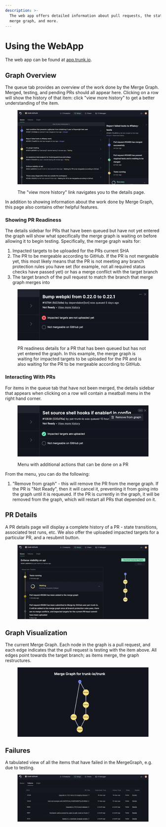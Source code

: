 ```yaml
---
description: >-
  The web app offers detailed information about pull requests, the state of the
  merge graph, and more.
---
```


# Using the WebApp

The web app can be found at [app.trunk.io](https://app.trunk.io).&#x20;

## Graph Overview

The queue tab provides an overview of the work done by the Merge Graph. Merged, testing, and pending PRs should all appear here. Clicking on a row will show the history of that item: click "view more history" to get a better understanding of the item.

<figure><img src="../.gitbook/assets/image (3) (1).png" alt=""><figcaption><p>The "view more history" link navigates you to the details page. </p></figcaption></figure>

In addition to showing information about the work done by Merge Graph, this page also contains other helpful features.

### Showing PR Readiness

The details sidebar for PRs that have been queued but have not yet entered the graph will show what specifically the merge graph is waiting on before allowing it to begin testing. Specifically, the merge graph waits for:

1. Impacted targets to be uploaded for the PRs current SHA
2. The PR to be mergeable according to GitHub. If the PR is not mergeable yet, this most likely means that the PR is not meeting any branch protection rules you have set (for example, not all required status checks have passed yet) or has a merge conflict with the target branch
3. The target branch of the pull request to match the branch that merge graph merges into

<figure><img src="../.gitbook/assets/image (18).png" alt=""><figcaption><p>PR readiness details for a PR that has been queued but has not yet entered the graph. In this example, the merge graph is waiting for impacted targets to be uploaded for the PR and is also waiting for the PR to be mergeable according to GitHub.</p></figcaption></figure>

### Interacting With PRs

For items in the queue tab that have not been merged, the details sidebar that appears when clicking on a row will contain a meatball menu in the right hand corner.

<figure><img src="../.gitbook/assets/image (17).png" alt=""><figcaption><p>Menu with additional actions that can be done on a PR</p></figcaption></figure>

From the menu, you can do the following:

1. "Remove from graph" - this will remove the PR from the merge graph. If the PR is "Not Ready", then it will cancel it, preventing it from going into the graph until it is requeued. If the PR is currently in the graph, it will be removed from the graph, which will restart all PRs that depended on it.

## PR Details

A PR details page will display a complete history of a PR - state transitions, associated test runs, etc. We also offer the uploaded impacted targets for a particular PR, and a resubmit button.

<figure><img src="../.gitbook/assets/image (4).png" alt=""><figcaption></figcaption></figure>

## Graph Visualization

The current Merge Graph. Each node in the graph is a pull request, and each edge indicates that the pull request is testing with the item above. All edges point towards the target branch; as items merge, the graph restructures.

<figure><img src="../.gitbook/assets/image (3) (1) (1).png" alt=""><figcaption></figcaption></figure>

## Failures

A tabulated view of all the items that have failed in the MergeGraph, e.g. due to testing.

<figure><img src="../.gitbook/assets/image (5).png" alt=""><figcaption></figcaption></figure>
